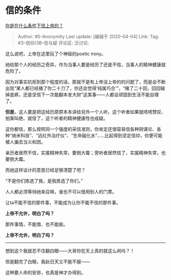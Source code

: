 # 信的条件
[你是在什么条件下信上帝的？](https://www.zhihu.com/question/20848046/answer/1126176960)

> Author: #0-Anonymity
> Last update: [编辑于 2020-04-04]
> Link:
> Tag: #3-信仰/3B-信与疑
> 评论区:
> 泛讨论:

这么说吧，上帝在这里玩了个神级的poetic irony。

祂给那个人的经历之奇异，作为当事人要是经历了还是不信，当事人的精神健康就危险了。

因为对事实抗拒到那个程度的话，那就不是有上帝没上帝的的问题了，而是会不断出现“某人都已经捅了你二十刀了，你还会觉得‘纯属巧合’”，“赌了二十回，回回输掉底裤，还是坚信下一次能翻本发大财”这类事——人都会顽固到生活不能自理了。

**但是**，这人要是把这经历原原本本讲给另外一个人听。这个听者如果就啧啧赞叹、拍案叫绝、就信了，这个听者的精神健康性也成疑。

这你都信，那么按照同一个强度的采信准则，你肯定还很容易信各种阴谋论、各种“纳米科技”、“远红外治疗仪”、“生命磁化水”……比起得到坚定信仰，你更可能被人骗去当义和团。

亲历者居然不信，实属精神失常，要倒大霉；旁听者居然信了，实属精神失常，也要倒大霉。

而祂这样设计的意思已经足够清楚了吧？

“不是你们拣选了我，是我拣选了你们。”

人人都必须等待祂来召唤，谁也不可以借用别人的门票。

让ta不能不信的那件事，不能成为让你不能不信的那件事。

**上帝不允许，明白了吗？**

那件事情，不能借、也不能偷。

**上帝不允许，明白了吗？**

---

想到这个我就忍不住翻白眼——大哥你在天上真的就这么闲吗？！

但是翻完了白眼，我赵日天又不能不服——

这种要人命的安排，也真是神才办得到。
